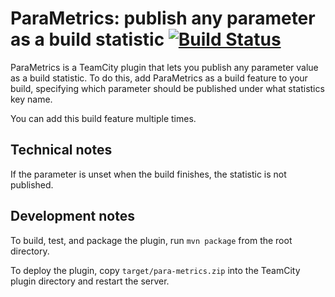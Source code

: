 # ParaMetrics: publish any parameter as a build statistic [![Build Status](https://travis-ci.org/sferencik/ParaMetrics.svg?branch=master)](https://travis-ci.org/sferencik/ParaMetrics)

ParaMetrics is a TeamCity plugin that lets you publish any parameter value as a build statistic. To do this, add
ParaMetrics as a build feature to your build, specifying which parameter should be published under what statistics key
name.

You can add this build feature multiple times.

## Technical notes
If the parameter is unset when the build finishes, the statistic is not published.

## Development notes
To build, test, and package the plugin, run `mvn package` from the root directory.

To deploy the plugin, copy `target/para-metrics.zip` into the TeamCity plugin directory and restart the server.

